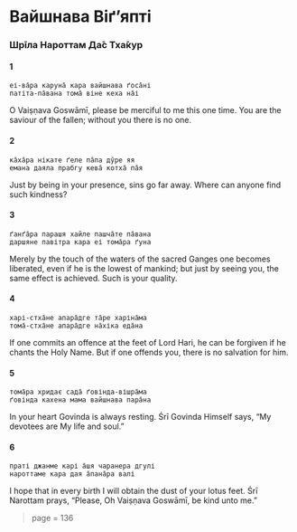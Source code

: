 # Вайшнава Віґʼяпті

### Шрīла Нароттам Да̄с Тха̄кур

#### 1

    еі-ва̄ра каруна̄ кара вайшнава ґоса̄ні
    патіта-па̄вана тома̄ віне кеха на̄і

O Vaiṣṇava Goswāmī, please be merciful to me this one time. You are the saviour of the fallen; without you there is no one.

#### 2

    ка̄ха̄ра нікате ґеле па̄па дӯре яя
    емана даяла прабгу кева̄ котха̄ па̄я

Just by being in your presence, sins go far away. Where can anyone find such kindness?

#### 3

    ґанґа̄ра парашя хайле пашча̄те па̄вана
    даршяне павітра кара еі тома̄ра ґуна

Merely by the touch of the waters of the sacred Ganges one becomes liberated, even if he is the lowest of mankind; but just by seeing you, the same effect is achieved. Such is your quality.

#### 4

    харі-стха̄не апара̄дге та̄ре харіна̄ма
    тома̄-стха̄не апара̄дге на̄хіка еда̄на

If one commits an offence at the feet of Lord Hari, he can be forgiven if he chants the Holy Name. But if one offends you, there is no salvation for him.

#### 5

    тома̄ра хридає сада̄ ґовінда-вішра̄ма
    ґовінда кахена мама вайшнава пара̄на

In your heart Govinda is always resting. Śrī Govinda Himself says, “My devotees are My life and soul.”

#### 6

    праті джанме карі а̄шя чаранера дгулі
    нароттаме кара дая а̄пана̄ра валі

I hope that in every birth I will obtain the dust of your lotus feet. Śrī Narottam prays, “Please, Oh Vaiṣṇava Goswāmī, be kind unto me.”


> page = 136